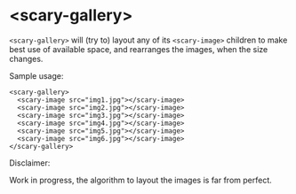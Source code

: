 # \<scary-gallery\>

`<scary-gallery>` will (try to) layout any of its `<scary-image>` children
to make best use of available space, and rearranges the images, when the
size changes.

Sample usage:
```
<scary-gallery>
  <scary-image src="img1.jpg"></scary-image>
  <scary-image src="img2.jpg"></scary-image>
  <scary-image src="img3.jpg"></scary-image>
  <scary-image src="img4.jpg"></scary-image>
  <scary-image src="img5.jpg"></scary-image>
  <scary-image src="img6.jpg"></scary-image>
</scary-gallery>
```

Disclaimer:

Work in progress, the algorithm to layout the images is far from perfect.
